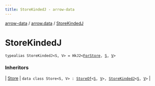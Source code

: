 ```yaml
---
title: StoreKindedJ - arrow-data
---
```


[arrow-data](../index.html) / [arrow.data](index.html) / [StoreKindedJ](./-store-kinded-j.html)

# StoreKindedJ

`typealias StoreKindedJ<S, V> = HkJ2<`[`ForStore`](-for-store.html)`, `[`S`](-store-kinded-j.html#S)`, `[`V`](-store-kinded-j.html#V)`>`

### Inheritors

| [Store](-store/index.html) | `data class Store<S, V> : `[`StoreOf`](-store-of.html)`<`[`S`](-store/index.html#S)`, `[`V`](-store/index.html#V)`>, `[`StoreKindedJ`](./-store-kinded-j.html)`<`[`S`](-store/index.html#S)`, `[`V`](-store/index.html#V)`>` |

